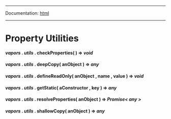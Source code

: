 -----

Documentation: [html](https://docs.vapors.io/)

-----

Property Utilities
==================

#### *vapors* . *utils* . **checkProperties**( ) => *void*



#### *vapors* . *utils* . **deepCopy**( anObject ) => *any*



#### *vapors* . *utils* . **defineReadOnly**( anObject , name , value ) => *void*



#### *vapors* . *utils* . **getStatic**( aConstructor , key ) => *any*



#### *vapors* . *utils* . **resolveProperties**( anObject ) => *Promise< any >*



#### *vapors* . *utils* . **shallowCopy**( anObject ) => *any*




